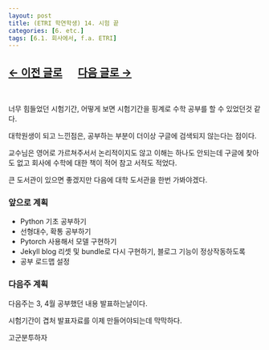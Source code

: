 ```yaml
---
layout: post
title: (ETRI 학연학생) 14. 시험 끝
categories: [6. etc.]
tags: [6.1. 회사에서, f.a. ETRI]
---
```


## [←  이전 글로](https://maizer2.github.io/6.%20etc2022/2022/04/18/(ETRI-학연학생)-13.시험기간.html) 　 [다음 글로 →](https://maizer2.github.io/6.%20etc2022/2022/04/27/(ETRI-학연학생)-15.-원내-교육-1.html)

<br/>

너무 힘들었던 시험기간, 어떻게 보면 시험기간을 핑계로 수학 공부를 할 수 있었던것 같다.

대학원생이 되고 느낀점은, 공부하는 부분이 더이상 구글에 검색되지 않는다는 점이다.

교수님은 영어로 가르쳐주서서 논리적이지도 않고 이해는 하나도 안되는데 구글에 찾아도 없고 회사에 수학에 대한 책이 적어 참고 서적도 적었다.

큰 도서관이 있으면 좋겠지만 다음에 대학 도서관을 한번 가봐야겠다.

### 앞으로 계획

* Python 기초 공부하기
* 선형대수, 확통 공부하기
* Pytorch 사용해서 모델 구현하기
* Jekyll blog 리셋 및 bundle로 다시 구현하기, 블로그 기능이 정상작동하도록
* 공부 로드맵 설정

### 다음주 계획

다음주는 3, 4월 공부했던 내용 발표하는날이다.

시험기간이 겹처 발표자료를 이제 만들어야되는데 막막하다.

고군분투하자